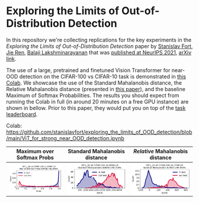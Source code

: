 # Exploring the Limits of Out-of-Distribution Detection

In this repository we're collecting replications for the key experiments in the *Exploring the Limits of Out-of-Distribution Detection* paper by [Stanislav Fort](https://scholar.google.com/citations?user=eu2Kzn0AAAAJ&hl=en), [Jie Ren](https://scholar.google.com/citations?user=Os9wmpkAAAAJ&hl=en), [Balaji Lakshminarayanan](https://scholar.google.co.uk/citations?user=QYn8RbgAAAAJ&hl=en) that was [published at NeurIPS 2021](https://proceedings.neurips.cc/paper/2021/file/3941c4358616274ac2436eacf67fae05-Paper.pdf), [arXiv link](https://arxiv.org/abs/2106.03004).

The use of a large, pretrained and finetuned Vision Transformer for near-OOD detection on the CIFAR-100 vs CIFAR-10 task is demonstrated in [this Colab](https://github.com/stanislavfort/exploring_the_limits_of_OOD_detection/blob/main/ViT_for_strong_near_OOD_detection.ipynb). We showcase the use of the Standard Mahalanobis distance, the Relative Mahalanobis distance (presented in [this paper](https://arxiv.org/abs/2106.09022)), and the baseline Maximum of Softmax Probabilities. The results you should expect from running the Colab in full (in around 20 minutes on a free GPU instance) are shown in bellow. Prior to this paper, they would put you on top of the [task leaderboard](https://paperswithcode.com/sota/out-of-distribution-detection-on-cifar-100-vs).

Colab:
https://github.com/stanislavfort/exploring_the_limits_of_OOD_detection/blob/main/ViT_for_strong_near_OOD_detection.ipynb

|           Maximum over Softmax Probs            |              Standard Mahalanobis distance              |              *Relative* Mahalanobis distance              |
| :----------------------------------------------------------: | :----------------------------------------------------------: | :----------------------------------------------------------: |
| <img src="ViT_MSP.png" ALIGN="center" height="100%" width="100%"> | <img src="ViT_Maha.png" ALIGN="center" height="100%" width="100%"> |  <img src="ViT_ratio.png" ALIGN="center" height="100%" width="100%"> |
